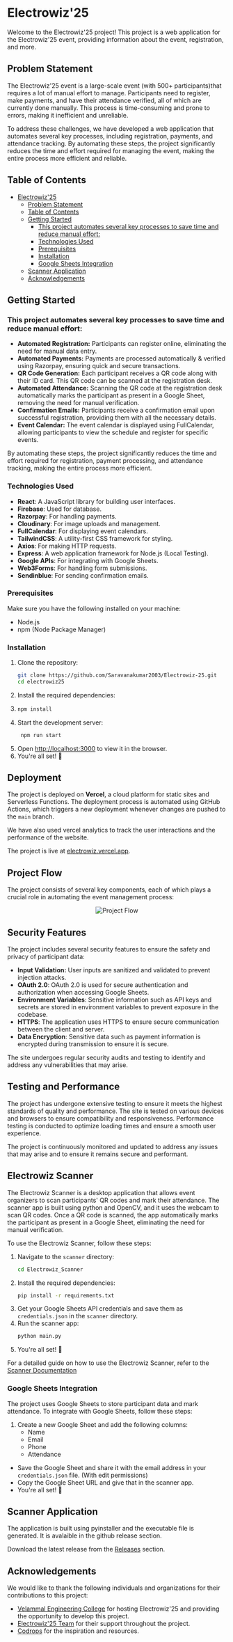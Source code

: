 # Electrowiz'25

Welcome to the Electrowiz'25 project! This project is a web application for the Electrowiz'25 event, providing information about the event, registration, and more.

## Problem Statement

The Electrowiz'25 event is a large-scale event (with 500+ participants)that requires a lot of manual effort to manage. Participants need to register, make payments, and have their attendance verified, all of which are currently done manually. This process is time-consuming and prone to errors, making it inefficient and unreliable.

To address these challenges, we have developed a web application that automates several key processes, including registration, payments, and attendance tracking. By automating these steps, the project significantly reduces the time and effort required for managing the event, making the entire process more efficient and reliable.

## Table of Contents

- [Electrowiz'25](#electrowiz25)
  - [Problem Statement](#problem-statement)
  - [Table of Contents](#table-of-contents)
  - [Getting Started](#getting-started)
    - [This project automates several key processes to save time and reduce manual effort:](#this-project-automates-several-key-processes-to-save-time-and-reduce-manual-effort)
    - [Technologies Used](#technologies-used)
    - [Prerequisites](#prerequisites)
    - [Installation](#installation)
    - [Google Sheets Integration](#google-sheets-integration)
  - [Scanner Application](#scanner-application)
  - [Acknowledgements](#acknowledgements)



## Getting Started

### This project automates several key processes to save time and reduce manual effort:

- **Automated Registration:** Participants can register online, eliminating the need for manual data entry.
- **Automated Payments:** Payments are processed automatically & verified using Razorpay, ensuring quick and secure transactions.
- **QR Code Generation:** Each participant receives a QR code along with their ID card. This QR code can be scanned at the registration desk.
- **Automated Attendance:** Scanning the QR code at the registration desk automatically marks the participant as present in a Google Sheet, removing the need for manual verification.
- **Confirmation Emails:** Participants receive a confirmation email upon successful registration, providing them with all the necessary details.
- **Event Calendar:** The event calendar is displayed using FullCalendar, allowing participants to view the schedule and register for specific events. 

By automating these steps, the project significantly reduces the time and effort required for registration, payment processing, and attendance tracking, making the entire process more efficient.

### Technologies Used

- **React**: A JavaScript library for building user interfaces.
- **Firebase**: Used for database.
- **Razorpay**: For handling payments.
- **Cloudinary**: For image uploads and management.
- **FullCalendar**: For displaying event calendars.
- **TailwindCSS**: A utility-first CSS framework for styling.
- **Axios**: For making HTTP requests.
- **Express**: A web application framework for Node.js (Local Testing).
- **Google APIs**: For integrating with Google Sheets.
- **Web3Forms**: For handling form submissions.
- **Sendinblue**: For sending confirmation emails.

### Prerequisites

Make sure you have the following installed on your machine:

- Node.js
- npm (Node Package Manager)

### Installation

1. Clone the repository:
   ```sh
   git clone https://github.com/Saravanakumar2003/Electrowiz-25.git
   cd electrowiz25
    ```
2. Install the required dependencies:
3. ```sh
   npm install
   ```
4. Start the development server:
   ```sh
    npm run start
    ```
5. Open [http://localhost:3000](http://localhost:3000) to view it in the browser.
6. You're all set! 🚀

## Deployment

The project is deployed on **Vercel**, a cloud platform for static sites and Serverless Functions. The deployment process is automated using GitHub Actions, which triggers a new deployment whenever changes are pushed to the `main` branch.

We have also used vercel analytics to track the user interactions and the performance of the website.

The project is live at [electrowiz.vercel.app](electrowiz.vercel.app).

## Project Flow

The project consists of several key components, each of which plays a crucial role in automating the event management process:

<div style="text-align: center;">

![Project Flow](https://i.postimg.cc/rpfNYqJL/flow.png)

</div>

## Security Features

The project includes several security features to ensure the safety and privacy of participant data:

- **Input Validation:** User inputs are sanitized and validated to prevent injection attacks.
- **OAuth 2.0**: OAuth 2.0 is used for secure authentication and authorization when accessing Google Sheets.
- **Environment Variables**: Sensitive information such as API keys and secrets are stored in environment variables to prevent exposure in the codebase.
- **HTTPS**: The application uses HTTPS to ensure secure communication between the client and server.
- **Data Encryption**: Sensitive data such as payment information is encrypted during transmission to ensure it is secure.

The site undergoes regular security audits and testing to identify and address any vulnerabilities that may arise.

## Testing and Performance

The project has undergone extensive testing to ensure it meets the highest standards of quality and performance. The site is tested on various devices and browsers to ensure compatibility and responsiveness. Performance testing is conducted to optimize loading times and ensure a smooth user experience.

The project is continuously monitored and updated to address any issues that may arise and to ensure it remains secure and performant.

## Electrowiz Scanner

The Electrowiz Scanner is a desktop application that allows event organizers to scan participants' QR codes and mark their attendance. The scanner app is built using python and OpenCV, and it uses the webcam to scan QR codes. Once a QR code is scanned, the app automatically marks the participant as present in a Google Sheet, eliminating the need for manual verification.

To use the Electrowiz Scanner, follow these steps: 

1. Navigate to the `scanner` directory:
   ```sh
   cd Electrowiz_Scanner
   ```
2. Install the required dependencies:
   ```sh
   pip install -r requirements.txt
   ```
3. Get your Google Sheets API credentials and save them as `credentials.json` in the `scanner` directory.
4. Run the scanner app:
   ```sh
   python main.py
   ```
5. You're all set! 🚀


For a detailed guide on how to use the Electrowiz Scanner, refer to the [Scanner Documentation](scanner/Readme.md)


### Google Sheets Integration

The project uses Google Sheets to store participant data and mark attendance. To integrate with Google Sheets, follow these steps:

1. Create a new Google Sheet and add the following columns:
   - Name
   - Email
   - Phone
   - Attendance
 - Save the Google Sheet and share it with the email address in your `credentials.json` file. (With edit permissions)
 - Copy the Google Sheet URL and give that in the scanner app. 
 - You're all set! 🚀

## Scanner Application

The application is built using pyinstaller and the executable file is generated. It is avalaible in the github release section.

Download the latest release from the [Releases](https://github.com/Saravanakumar2003/Electrowiz-25/releases/tag/v1.0.0) section.

## Acknowledgements

We would like to thank the following individuals and organizations for their contributions to this project:

- [Velammal Engineering College](https://www.velammal.edu.in/) for hosting Electrowiz'25 and providing the opportunity to develop this project.
- [Electrowiz'25 Team](https://www.electrowiz.info/credits/) for their support throughout the project.
- [Codrops](https://tympanus.net/codrops/) for the inspiration and resources.

